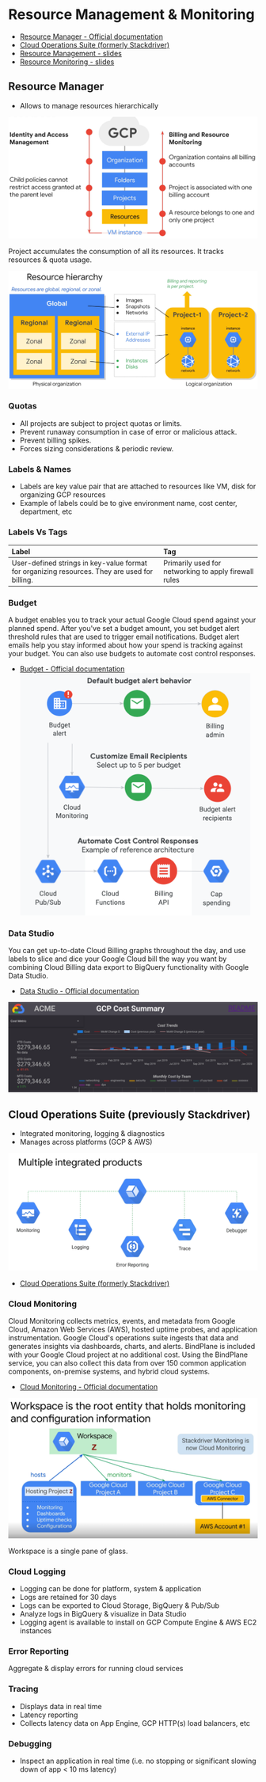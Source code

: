 # Resource Management & Monitoring
* [Resource Manager - Official documentation](https://cloud.google.com/resource-manager/docs)
* [Cloud Operations Suite (formerly Stackdriver)](https://cloud.google.com/products/operations)
* [Resource Management - slides](slides/ResourceManagement.pdf)
* [Resource Monitoring - slides](slides/ResourceMonitoring.pdf)

## Resource Manager
* Allows to manage resources hierarchically

![alt text](/images/resource-management-hoerarchy.png)

Project accumulates the consumption of all its resources. It tracks resources & quota usage.

![alt text](/images/resource-hierarchy2.png)

### Quotas
* All projects are subject to project quotas or limits.
* Prevent runaway consumption in case of error or malicious attack.
* Prevent billing spikes.
* Forces sizing considerations & periodic review.

### Labels & Names
* Labels are key value pair that are attached to resources like VM, disk for organizing GCP resources
* Example of labels could be to give environment name, cost center, department, etc

### Labels Vs Tags
| Label |  Tag  |
| :-    |   :-  |
|User-defined strings in key-value format for organizing resources. They are used for billing. | Primarily used for networking to apply firewall rules |

### Budget
A budget enables you to track your actual Google Cloud spend against your planned spend. After you've set a budget amount, you set budget alert threshold rules that are used to trigger email notifications. Budget alert emails help you stay informed about how your spend is tracking against your budget. You can also use budgets to automate cost control responses.

* [Budget - Official documentation](https://cloud.google.com/billing/docs/how-to/budgets)
![alt text](/images/budget.png)

### Data Studio
You can get up-to-date Cloud Billing graphs throughout the day, and use labels to slice and dice your Google Cloud bill the way you want by combining Cloud Billing data export to BigQuery functionality with Google Data Studio.

* [Data Studio - Official documentation](https://cloud.google.com/billing/docs/how-to/visualize-data)

![alt text](/images/google-data-studio.png)

## Cloud Operations Suite (previously Stackdriver)
* Integrated monitoring, logging & diagnostics
* Manages across platforms (GCP & AWS)

![alt text](/images/cloud-operations-products.png)

* [Cloud Operations Suite (formerly Stackdriver)](https://cloud.google.com/products/operations)

### Cloud Monitoring
Cloud Monitoring collects metrics, events, and metadata from Google Cloud, Amazon Web Services (AWS), hosted uptime probes, and application instrumentation. Google Cloud's operations suite ingests that data and generates insights via dashboards, charts, and alerts. BindPlane is included with your Google Cloud project at no additional cost. Using the BindPlane service, you can also collect this data from over 150 common application components, on-premise systems, and hybrid cloud systems.

* [Cloud Monitoring - Official documentation](https://cloud.google.com/monitoring/docs)

![alt text](/images/cloud-monitoring.png)

Workspace is a single pane of glass.

### Cloud Logging
* Logging can be done for platform, system & application
* Logs are retained for 30 days
* Logs can be exported to Cloud Storage, BigQuery & Pub/Sub
* Analyze logs in BigQuery & visualize in Data Studio
* Logging agent is available to install on GCP Compute Engine & AWS EC2 instances

### Error Reporting
Aggregate & display errors for running cloud services

### Tracing
* Displays data in real time
* Latency reporting
* Collects latency data on App Engine, GCP HTTP(s) load balancers, etc

### Debugging
* Inspect an application in real time (i.e. no stopping or significant slowing down of app < 10 ms latency)

